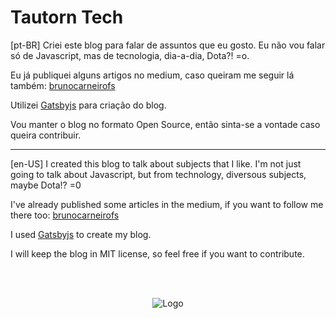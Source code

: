 # Tautorn Tech

[pt-BR]
Criei este blog para falar de assuntos que eu gosto. Eu não vou falar só de Javascript, mas de tecnologia, dia-a-dia, Dota?! =o.

Eu já publiquei alguns artigos no medium, caso queiram me seguir lá também: [brunocarneirofs](https://medium.com/@brunocarneirofs)

Utilizei [Gatsbyjs](https://www.gatsbyjs.org/) para criação do blog.

Vou manter o blog no formato Open Source, então sinta-se a vontade caso queira contribuir.

-----

[en-US]
I created this blog to talk about subjects that I like. I'm not just going to talk about Javascript, but from technology, diversous subjects, maybe Dota!? =0

I've already published some articles in the medium, if you want to follow me there too: [brunocarneirofs](https://medium.com/@brunocarneirofs)

I used [Gatsbyjs](https://www.gatsbyjs.org/) to create my blog.

I will keep the blog in MIT license, so feel free if you want to contribute.

<br />
<br />

<center>

![Logo](./icon.png?style=centerme)

</center>
